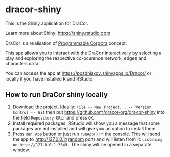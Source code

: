 # dracor-shiny

This is the Shiny application for DraCor. 

Learn more about Shiny: https://shiny.rstudio.com

DraCor is a realisation of [Programmable Corpora](https://dracor.org/doc/what-is-dracor) concept. 

This app allows you to interact with the DraCor interactivelly by selecting a play and exploring the respective co-ocurence network, edges and characters data.

You can access the app at https://pozdniakov.shinyapps.io/Dracor/ or locally if you have installed R and RStudio

## How to run DraCor shiny locally

1. Download the project. Ideally: `File -- New Project... -- Version Control -- Git` then put https://github.com/dracor-org/dracor-shiny into the field `Repository URL:` and press `OK`.
2. Install required packages. RStudio will show you a message that some packages are not installed and will give you an option to install them.
3. Press `Run App` button or just run `runApp()` in the console. This will send the app to http://127.0.0.1:(random port) and will listen from it: 
```Listening on http://127.0.0.1:3349.``` The shiny will be opened in a separate window.
